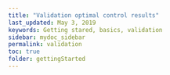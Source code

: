 ```yaml
---
title: "Validation optimal control results"
last_updated: May 3, 2019
keywords: Getting stared, basics, validation
sidebar: mydoc_sidebar
permalink: validation
toc: true
folder: gettingStarted
---
```

